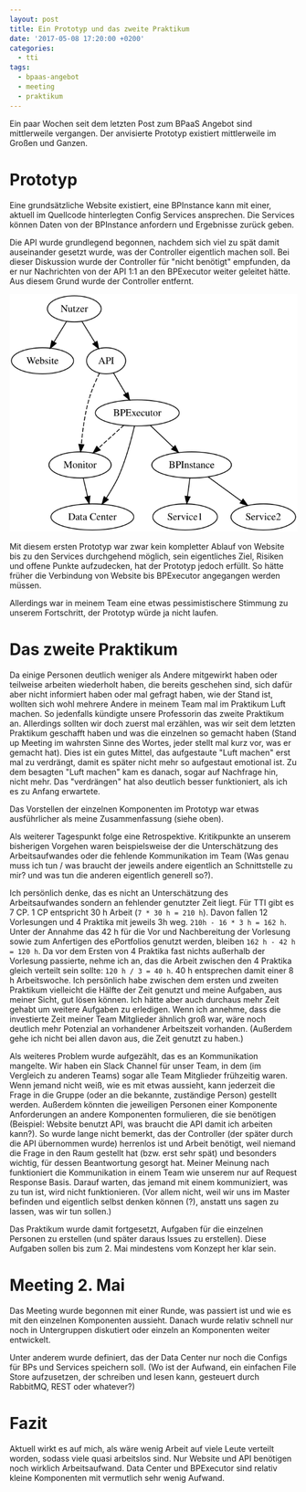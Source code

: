 ```yaml
---
layout: post
title: Ein Prototyp und das zweite Praktikum
date: '2017-05-08 17:20:00 +0200'
categories:
  - tti
tags:
  - bpaas-angebot
  - meeting
  - praktikum
---
```

Ein paar Wochen seit dem letzten Post zum BPaaS Angebot sind mittlerweile vergangen.
Der anvisierte Prototyp existiert mittlerweile im Großen und Ganzen.

# Prototyp

Eine grundsätzliche Website existiert, eine BPInstance kann mit einer, aktuell im Quellcode hinterlegten Config Services ansprechen. Die Services können Daten von der BPInstance anfordern und Ergebnisse zurück geben.

Die API wurde grundlegend begonnen, nachdem sich viel zu spät damit auseinander gesetzt wurde, was der Controller eigentlich machen soll. Bei dieser Diskussion wurde der Controller für "nicht benötigt" empfunden, da er nur Nachrichten von der API 1:1 an den BPExecutor weiter geleitet hätte. Aus diesem Grund wurde der Controller entfernt.

![Komponenten](/assets/2017/05/08-komponenten.svg)

Mit diesem ersten Prototyp war zwar kein kompletter Ablauf von Website bis zu den Services durchgehend möglich, sein eigentliches Ziel, Risiken und offene Punkte aufzudecken, hat der Prototyp jedoch erfüllt. So hätte früher die Verbindung von Website bis BPExecutor angegangen werden müssen.

Allerdings war in meinem Team eine etwas pessimistischere Stimmung zu unserem Fortschritt, der Prototyp würde ja nicht laufen.

# Das zweite Praktikum

Da einige Personen deutlich weniger als Andere mitgewirkt haben oder teilweise arbeiten wiederholt haben, die bereits geschehen sind, sich dafür aber nicht informiert haben oder mal gefragt haben, wie der Stand ist, wollten sich wohl mehrere Andere in meinem Team mal im Praktikum Luft machen. So jedenfalls kündigte unsere Professorin das zweite Praktikum an. Allerdings sollten wir doch zuerst mal erzählen, was wir seit dem letzten Praktikum geschafft haben und was die einzelnen so gemacht haben (Stand up Meeting im wahrsten Sinne des Wortes, jeder stellt mal kurz vor, was er gemacht hat). Dies ist ein gutes Mittel, das aufgestaute "Luft machen" erst mal zu verdrängt, damit es später nicht mehr so aufgestaut emotional ist.
Zu dem besagten "Luft machen" kam es danach, sogar auf Nachfrage hin, nicht mehr. Das "verdrängen" hat also deutlich besser funktioniert, als ich es zu Anfang erwartete.

Das Vorstellen der einzelnen Komponenten im Prototyp war etwas ausführlicher als meine Zusammenfassung (siehe oben).

Als weiterer Tagespunkt folge eine Retrospektive. Kritikpunkte an unserem bisherigen Vorgehen waren beispielsweise der die Unterschätzung des Arbeitsaufwandes oder die fehlende Kommunikation im Team (Was genau muss ich tun / was braucht der jeweils andere eigentlich an Schnittstelle zu mir? und was tun die anderen eigentlich generell so?).

Ich persönlich denke, das es nicht an Unterschätzung des Arbeitsaufwandes sondern an fehlender genutzter Zeit liegt. Für TTI gibt es 7 CP. 1 CP entspricht 30 h Arbeit (`7 * 30 h = 210 h`). Davon fallen 12 Vorlesungen und 4 Praktika mit jeweils 3h weg. `210h - 16 * 3 h = 162 h`. Unter der Annahme das 42 h für die Vor und Nachbereitung der Vorlesung sowie zum Anfertigen des ePortfolios genutzt werden, bleiben `162 h - 42 h = 120 h`. Da vor dem Ersten von 4 Praktika fast nichts außerhalb der Vorlesung passierte, nehme ich an, das die Arbeit zwischen den 4 Praktika gleich verteilt sein sollte: `120 h / 3 = 40 h`. 40 h entsprechen damit einer 8 h Arbeitswoche. Ich persönlich habe zwischen dem ersten und zweiten Praktikum vielleicht die Hälfte der Zeit genutzt und meine Aufgaben, aus meiner Sicht, gut lösen können. Ich hätte aber auch durchaus mehr Zeit gehabt um weitere Aufgaben zu erledigen. Wenn ich annehme, dass die investierte Zeit meiner Team Mitglieder ähnlich groß war, wäre noch deutlich mehr Potenzial an vorhandener Arbeitszeit vorhanden. (Außerdem gehe ich nicht bei allen davon aus, die Zeit genutzt zu haben.)

Als weiteres Problem wurde aufgezählt, das es an Kommunikation mangelte. Wir haben ein Slack Channel für unser Team, in dem (im Vergleich zu anderen Teams) sogar alle Team Mitglieder frühzeitig waren. Wenn jemand nicht weiß, wie es mit etwas aussieht, kann jederzeit die Frage in die Gruppe (oder an die bekannte, zuständige Person) gestellt werden. Außerdem könnten die jeweiligen Personen einer Komponente Anforderungen an andere Komponenten formulieren, die sie benötigen (Beispiel: Website benutzt API, was braucht die API damit ich arbeiten kann?). So wurde lange nicht bemerkt, das der Controller (der später durch die API übernommen wurde) herrenlos ist und Arbeit benötigt, weil niemand die Frage in den Raum gestellt hat (bzw. erst sehr spät) und besonders wichtig, für dessen Beantwortung gesorgt hat. Meiner Meinung nach funktioniert die Kommunikation in einem Team wie unserem nur auf Request Response Basis. Darauf warten, das jemand mit einem kommuniziert, was zu tun ist, wird nicht funktionieren. (Vor allem nicht, weil wir uns im Master befinden und eigentlich selbst denken können (?), anstatt uns sagen zu lassen, was wir tun sollen.)

Das Praktikum wurde damit fortgesetzt, Aufgaben für die einzelnen Personen zu erstellen (und später daraus Issues zu erstellen). Diese Aufgaben sollen bis zum 2. Mai mindestens vom Konzept her klar sein.

# Meeting 2. Mai

Das Meeting wurde begonnen mit einer Runde, was passiert ist und wie es mit den einzelnen Komponenten aussieht. Danach wurde relativ schnell nur noch in Untergruppen diskutiert oder einzeln an Komponenten weiter entwickelt.

Unter anderem wurde definiert, das der Data Center nur noch die Configs für BPs und Services speichern soll. (Wo ist der Aufwand, ein einfachen File Store aufzusetzen, der schreiben und lesen kann, gesteuert durch RabbitMQ, REST oder whatever?)

# Fazit

Aktuell wirkt es auf mich, als wäre wenig Arbeit auf viele Leute verteilt worden, sodass viele quasi arbeitslos sind. Nur Website und API benötigen noch wirklich Arbeitsaufwand. Data Center und BPExecutor sind relativ kleine Komponenten mit vermutlich sehr wenig Aufwand.
